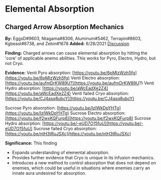 # Elemental Absorption

## Charged Arrow Absorption Mechanics

**By:** EggsD\#9603, Ntagama\#8306, Aluminum\#5462, Terrapin\#8603, Kgbeast\#6738, and Zebin\#1678
**Added:** 6/28/2021
[Discussion](https://tickettool.xyz/direct?url=https://cdn.discordapp.com/attachments/839140280560255106/850180845259063296/transcript-sucrose-burst-absorption.html)

**Finding:** Charged arrows can cause elemental absorption by hitting the 'core' of applicable anemo abilities. This works for Pyro, Electro, Hydro, but not Cryo.

**Evidence:** 
Venti Pyro absorption: [https://youtu.be/6pMIzWzh5fg](https://youtu.be/6pMIzWzh5fg)
Venti Electro absorption: [https://youtu.be/aufmDrKW89U?](https://youtu.be/aufmDrKW89U?)
Venti Hydro absorption: [https://youtu.be/aWcEadXe2Z4](https://youtu.be/aWcEadXe2Z4)
Venti failed Cryo absorption: [https://youtu.be/CJ4asq8ubcY](https://youtu.be/CJ4asq8ubcY)

Sucrose Pyro absorption: [https://youtu.be/IzIWkDpYHTg](https://youtu.be/IzIWkDpYHTg)
Sucrose Electro absorption: [https://youtu.be/f2wxKQFurp8](https://youtu.be/f2wxKQFurp8)
Sucrose Hydro absorption: [https://youtu.be/-eUD7O15fuU](https://youtu.be/-eUD7O15fuU)
Sucrose failed Cryo absorption: [https://youtu.be/ntH3tRuJSXc](https://youtu.be/ntH3tRuJSXc)

**Significance:** 
This finding
- Expands understanding of elemental absorption.
- Provides further evidence that Cryo is unique in its infusion mechanics.
- Introduces a new method to control absorption that does not depend on enemies, which could be useful in situations where enemies carry an innate aura undesired for absorption.

